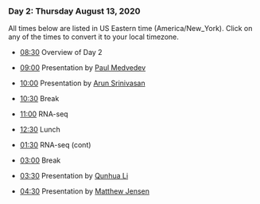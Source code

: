 
### Day 2: Thursday August 13, 2020

All times below are listed in US Eastern time (America/New_York). Click on any
of the times to convert it to your local timezone.

- [08:30](https://arewemeetingyet.com/New%20York/2020-08-13/08:30/Overview%20of%20Day%202)
Overview of Day 2

- [09:00](https://arewemeetingyet.com/New%20York/2020-08-13/09:00/Paul%20Medvedev)
Presentation by [Paul Medvedev][paul]

- [10:00](https://arewemeetingyet.com/New%20York/2020-08-13/10:00/Arun%20Srinivasan)
Presentation by [Arun Srinivasan][arun]

- [10:30](https://arewemeetingyet.com/New%20York/2020-08-13/10:30/Break)
Break

- [11:00](https://arewemeetingyet.com/New%20York/2020-08-13/11:00/RNA-seq)
RNA-seq

- [12:30](https://arewemeetingyet.com/New%20York/2020-08-13/12:30/Lunch)
Lunch

- [01:30](https://arewemeetingyet.com/New%20York/2020-08-13/01:30/RNA-seq)
RNA-seq (cont)

- [03:00](https://arewemeetingyet.com/New%20York/2020-08-13/03:00/Break)
Break

- [03:30](https://arewemeetingyet.com/New%20York/2020-08-13/03:30/Qunhua%20Li)
Presentation by [Qunhua Li][qunhua]

- [04:30](https://arewemeetingyet.com/New%20York/2020-08-13/04:30/Matthew%20Jensen)
Presentation by [Matthew Jensen][matthew]

[arun]: https://science.psu.edu/index.php/stat/people/uus91
[matthew]: https://science.psu.edu/bmb/people/mpj5142
[paul]: https://science.psu.edu/bmb/people/pzm11
[qunhua]: https://science.psu.edu/stat/people/qul12
